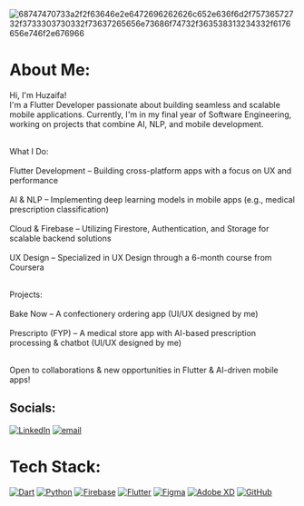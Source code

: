 ![68747470733a2f2f63646e2e6472696262626c652e636f6d2f75736572732f3733303730332f73637265656e73686f74732f363538313234332f6176656e746f2e676966](https://github.com/user-attachments/assets/81c8f202-6b6d-401c-b366-6262f47b7435)

# About Me:

Hi, I'm Huzaifa!<br>I'm a Flutter Developer passionate about building seamless and scalable mobile applications. Currently, I'm in my final year of Software Engineering, working on projects that combine AI, NLP, and mobile development.<br><br>  

What I Do:<br>  
Flutter Development – Building cross-platform apps with a focus on UX and performance<br>  
AI & NLP – Implementing deep learning models in mobile apps (e.g., medical prescription classification)<br>  
Cloud & Firebase – Utilizing Firestore, Authentication, and Storage for scalable backend solutions<br>  
UX Design – Specialized in UX Design through a 6-month course from Coursera<br><br>  

Projects:<br>  
Bake Now – A confectionery ordering app (UI/UX designed by me)<br>  
Prescripto (FYP) – A medical store app with AI-based prescription processing & chatbot (UI/UX designed by me)<br><br>  

Open to collaborations & new opportunities in Flutter & AI-driven mobile apps!  




## Socials:
[![LinkedIn](https://img.shields.io/badge/LinkedIn-%230077B5.svg?logo=linkedin&logoColor=white)](https://www.linkedin.com/in/muhammad-huzaifa-9005aa23b/) [![email](https://img.shields.io/badge/Email-D14836?logo=gmail&logoColor=white)](mailto:muhammadhuzaifa5200@gmail.com) 

# Tech Stack:
[![Dart](https://img.shields.io/badge/Dart-0175C2?style=flat&logo=dart&logoColor=white)](https://dart.dev/)  [![Python](https://img.shields.io/badge/Python-3776AB?style=flat&logo=python&logoColor=white)](https://www.python.org/)  [![Firebase](https://img.shields.io/badge/Firebase-FFCA28?style=flat&logo=firebase&logoColor=white)](https://firebase.google.com/)  [![Flutter](https://img.shields.io/badge/Flutter-02569B?style=flat&logo=flutter&logoColor=white)](https://flutter.dev/)  [![Figma](https://img.shields.io/badge/Figma-F24E1E?style=flat&logo=figma&logoColor=white)](https://www.figma.com/)  [![Adobe XD](https://img.shields.io/badge/Adobe%20XD-FF61F6?style=flat&logo=adobe-xd&logoColor=white)](https://www.adobe.com/products/xd.html)  [![GitHub](https://img.shields.io/badge/GitHub-181717?style=flat&logo=github&logoColor=white)](https://github.com/)  

